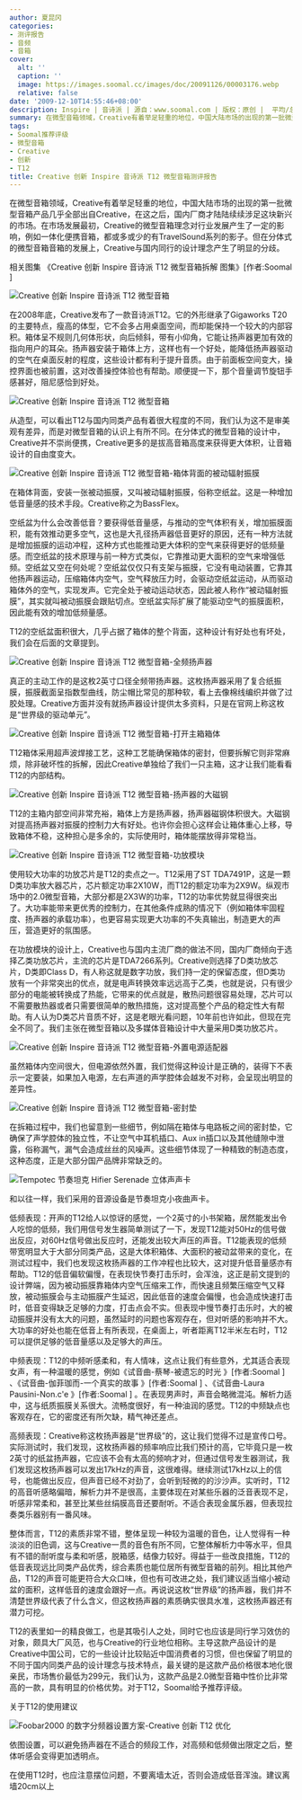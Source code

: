```yaml
---
author: 夏昆冈
categories:
- 测评报告
- 音频
- 音箱
cover:
  alt: ''
  caption: ''
  image: https://images.soomal.cc/images/doc/20091126/00003176.webp
  relative: false
date: '2009-12-10T14:55:46+08:00'
description: Inspire | 音诗派 | 源自：www.soomal.com | 版权：原创 |  平均/总评分：09.52/276
summary: 在微型音箱领域，Creative有着举足轻重的地位，中国大陆市场的出现的第一批微型音箱产品几乎全部出自Creative，在这之后，国内厂商才陆陆续续涉足这块新兴的市场。在市场发展最初，Creative的微型音箱理念对行业发展产生了一定的影响，例如一体化便携音箱，都或多或少的有TravelSound系列的影子。但在分体式的微型音箱音箱的发展上，Creative与国内同行的设计理念产生了明显的分歧。
tags:
- Soomal推荐评级
- 微型音箱
- Creative
- 创新
- T12
title: Creative 创新 Inspire 音诗派 T12 微型音箱测评报告
---
```


在微型音箱领域，Creative有着举足轻重的地位，中国大陆市场的出现的第一批微型音箱产品几乎全部出自Creative，在这之后，国内厂商才陆陆续续涉足这块新兴的市场。在市场发展最初，Creative的微型音箱理念对行业发展产生了一定的影响，例如一体化便携音箱，都或多或少的有TravelSound系列的影子。但在分体式的微型音箱音箱的发展上，Creative与国内同行的设计理念产生了明显的分歧。



相关图集
《Creative 创新 Inspire 音诗派 T12 微型音箱拆解 图集》[作者:Soomal ]

![Creative 创新 Inspire 音诗派 T12 微型音箱](https://images.soomal.cc/images/doc/20091126/00003176.webp)



在2008年底，Creative发布了一款音诗派T12。它的外形继承了Gigaworks T20的主要特点，瘦高的体型，它不会多占用桌面空间，而却能保持一个较大的内部容积。箱体呈不规则几何体形状，向后倾斜，带有小仰角，它能让扬声器更加有效的指向用户的耳朵。扬声器安装于箱体上方，这样也有一个好处，能降低扬声器驱动的空气在桌面反射的程度，这些设计都有利于提升音质。由于前面板空间变大，操控界面也被前置，这对改善操控体验也有帮助。顺便提一下，那个音量调节旋钮手感甚好，阻尼感恰到好处。



![Creative 创新 Inspire 音诗派 T12 微型音箱](https://images.soomal.cc/images/doc/20091126/00003178.webp)



从造型，可以看出T12与国内同类产品有着很大程度的不同，我们认为这不是审美观有差异，而是对微型音箱的认识上有所不同。在分体式的微型音箱的设计中，Creative并不崇尚便携，Creative更多的是拔高音箱高度来获得更大体积，让音箱设计的自由度变大。



![Creative 创新 Inspire 音诗派 T12 微型音箱-箱体背面的被动辐射振膜](https://images.soomal.cc/images/doc/20091126/00003181.webp)



在箱体背面，安装一张被动振膜，又叫被动辐射振膜，俗称空纸盆。这是一种增加低音量感的技术手段。Creative称之为BassFlex。



空纸盆为什么会改善低音？要获得低音量感，与推动的空气体积有关，增加振膜面积，能有效推动更多空气，这也是大孔径扬声器低音更好的原因，还有一种方法就是增加振膜的运动冲程，这种方式也能推动更大体积的空气来获得更好的低频量感。而空纸盆的技术原理与前一种方式类似，它靠推动更大面积的空气来增强低频。空纸盆又空在何处呢？空纸盆仅仅只有支架与振膜，它没有电动装置，它靠其他扬声器运动，压缩箱体内空气，空气释放压力时，会驱动空纸盆运动，从而驱动箱体外的空气，实现发声。它完全处于被动运动状态，因此被人称作“被动辐射振膜”，其实就叫被动振膜会跟贴切点。空纸盆实际扩展了能驱动空气的振膜面积，因此能有效的增加低频量感。



T12的空纸盆面积很大，几乎占据了箱体的整个背面，这种设计有好处也有坏处，我们会在后面的文章提到。



![Creative 创新 Inspire 音诗派 T12 微型音箱-全频扬声器](https://images.soomal.cc/images/doc/20091126/00003184.webp)



真正的主动工作的是这枚2英寸口径全频带扬声器。这枚扬声器采用了复合纸振膜，振膜截面呈指数型曲线，防尘帽比常见的那种软，看上去像棉线编织并做了过胶处理。Creative方面并没有就扬声器设计提供太多资料，只是在官网上称这枚是“世界级的驱动单元”。



![Creative 创新 Inspire 音诗派 T12 微型音箱-打开主箱箱体](https://images.soomal.cc/images/doc/20091126/00003185.webp)



T12箱体采用超声波焊接工艺，这种工艺能确保箱体的密封，但要拆解它则非常麻烦，除非破坏性的拆解，因此Creative单独给了我们一只主箱，这才让我们能看看T12的内部结构。



![Creative 创新 Inspire 音诗派 T12 微型音箱-扬声器的大磁钢](https://images.soomal.cc/images/doc/20091126/00003187.webp)



T12的主箱内部空间非常充裕，箱体上方是扬声器，扬声器磁钢体积很大。大磁钢对提高扬声器对振膜的控制力大有好处。也许你会担心这样会让箱体重心上移，导致箱体不稳，这种担心是多余的，实际使用时，箱体能摆放得非常稳当。



![Creative 创新 Inspire 音诗派 T12 微型音箱-功放模块](https://images.soomal.cc/images/doc/20091126/00003188.webp)



使用较大功率的功放芯片是T12的卖点之一。T12采用了ST 
TDA7491P，这是一颗D类功率放大器芯片，芯片额定功率2X10W，而T12的额定功率为2X9W。纵观市场中的2.0微型音箱，大部分都是2X3W的功率，T12的功率优势就显得很突出了。大功率能带来更优秀的控制力，在其他条件成熟的情况下（例如箱体牢固程度、扬声器的承载功率），也更容易实现更大功率的不失真输出，制造更大的声压，营造更好的氛围感。



在功放模块的设计上，Creative也与国内主流厂商的做法不同，国内厂商倾向于选择乙类功放芯片，主流的芯片是TDA7266系列。Creative则选择了D类功放芯片，D类即Class 
D，有人称这就是数字功放，我们持一定的保留态度，但D类功放有一个非常突出的优点，就是电声转换效率远远高于乙类，也就是说，只有很少部分的电能被转换成了热能，它带来的优点就是，散热问题很容易处理，芯片可以不需要散热器或者只需要很简单的散热措施，这对提高整个产品的稳定性大有帮助。有人认为D类芯片音质不好，这是老眼光看问题，10年前也许如此，但现在完全不同了。我们主张在微型音箱以及多媒体音箱设计中大量采用D类功放芯片。



![Creative 创新 Inspire 音诗派 T12 微型音箱-外置电源适配器](https://images.soomal.cc/images/doc/20091210/00003337.webp)



虽然箱体内空间很大，但电源依然外置，我们觉得这种设计是正确的，装得下不表示一定要装，如果加入电源，左右声道的声学腔体会越发不对称，会呈现出明显的差异性。



![Creative 创新 Inspire 音诗派 T12 微型音箱-密封垫](https://images.soomal.cc/images/doc/20091126/00003191.webp)



在拆箱过程中，我们也留意到一些细节，例如隔在箱体与电路板之间的密封垫，它确保了声学腔体的独立性，不让空气中耳机插口、Aux 
in插口以及其他缝隙中泄露，俗称漏气，漏气会造成丝丝的风噪声。这些细节体现了一种精致的制造态度，这种态度，正是大部分国产品牌非常缺乏的。



![Tempotec 节奏坦克 Hifier Serenade 立体声声卡](https://images.soomal.cc/images/doc/20090419/00001573.webp)



和以往一样，我们采用的音源设备是节奏坦克小夜曲声卡。



低频表现：开声的T12给人以惊讶的感觉，一个2英寸的小书架箱，居然能发出令人吃惊的低频，我们用信号发生器简单测试了一下，发现T12能对50Hz的信号做出反应，对60Hz信号做出反应时，还能发出较大声压的声音。T12能表现的低频带宽明显大于大部分同类产品，这是大体积箱体、大面积的被动盆带来的变化，在测试过程中，我们也发现这枚扬声器的工作冲程也比较大，这对提升低音量感亦有帮助。T12的低音偏软偏慢，在表现快节奏打击乐时，会浑浊，这正是前文提到的设计弊端，因为被动振膜靠箱体内空气压缩来工作，而快速且频繁压缩空气又释放，被动振膜会与主动振膜产生延迟，因此低音的速度会偏慢，也会造成快速打击时，低音变得缺乏足够的力度，打击点会不实。但表现中慢节奏打击乐时，大的被动振膜并没有太大的问题，虽然延时的问题也客观存在，但对听感的影响并不大。大功率的好处也能在低音上有所表现，在桌面上，听者距离T12半米左右时，T12可以提供足够的低音量感以及足够大的声压。



中频表现：T12的中频听感柔和，有人情味，这点让我们有些意外，尤其适合表现女声，有一种温暖的感觉，例如《试音曲-蔡琴-被遗忘的时光  》[作者:Soomal ]
、《试音曲-伽菲珈而-一个真实的故事 》[作者:Soomal ]
、《试音曲-Laura Pausini-Non.c'e 》[作者:Soomal ]
。在表现男声时，声音会略微混沌。解析力适中，这与纸质振膜关系很大。流畅度很好，有一种油润的感觉。T12的中频缺点也客观存在，它的密度还有所欠缺，精气神还差点。



高频表现：Creative称这枚扬声器是“世界级”的，这让我们觉得不过是宣传口号。实际测试时，我们发现，这枚扬声器的频率响应比我们预计的高，它毕竟只是一枚2英寸的纸盆扬声器，它应该不会有太高的频响才对，但通过信号发生器测试，我们发现这枚扬声器可以发出17kHz的声音，这很难得。继续测试17kHz以上的信号，也能做出反应，但声音已经不对劲了，会听到轻微的的沙沙声。实听时，T12的高音听感略偏暗，解析力并不是很高，主要体现在对某些乐器的泛音表现不足，听感非常柔和，甚至比某些丝绢膜高音还要耐听。不适合表现金属乐器，但表现拉奏类乐器别有一番风味。



整体而言，T12的素质非常不错，整体呈现一种较为温暖的音色，让人觉得有一种淡淡的旧色调，这与Creative一贯的音色有所不同，它整体解析力中等水平，但具有不错的耐听度与柔和听感，脱箱感，结像力较好。得益于一些改良措施，T12的低音表现远比同类产品优秀，综合素质也能位居所有微型音箱的前列。相比其他产品，T12的声音可能更符合大众口味，但也有可改进之处，我们建议适当缩小被动盆的面积，这样低音的速度会跟好一点。再说说这枚“世界级”的扬声器，我们并不清楚世界级代表了什么含义，但这枚扬声器的素质确实很具水准，这枚扬声器还有潜力可挖。



T12的表里如一的精良做工，也是其吸引人之处，同时它也应该是同行学习效仿的对象，颇具大厂风范，也与Creative的行业地位相称。主导这款产品设计的是Creative中国公司，它的一些设计比较贴近中国消费者的习惯，但也保留了明显的不同于国内同类产品的设计理念与技术特点，最关键的是这款产品价格很本地化很亲民，市场售价最低为299元，我们认为，这款产品是2.0微型音箱中性价比非常高的一款，具有明显的价格优势。对于T12，Soomal给予推荐评级。



关于T12的使用建议



![Foobar2000 的数字分频器设置方案-Creative 创新 T12 优化](https://images.soomal.cc/images/doc/20091210/00003338.webp)



依图设置，可以避免扬声器在不适合的频段工作，对高频和低频做出限定之后，整体听感会变得更加透明点。



在使用T12时，也应注意摆位问题，不要离墙太近，否则会造成低音浑浊。建议离墙20cm以上